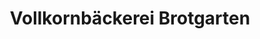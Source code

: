 ---
title: "Vollkornbäckerei Brotgarten"
url: /boppard/vollkornbaeckerei-brotgarten/
shop: Bäckerei
---